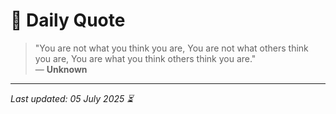 # 📜 Daily Quote

> "You are not what you think you are, You are not what others think you are, You are what you think others think you are."  
> — **Unknown**

---

_Last updated: 05 July 2025 ⏳_
